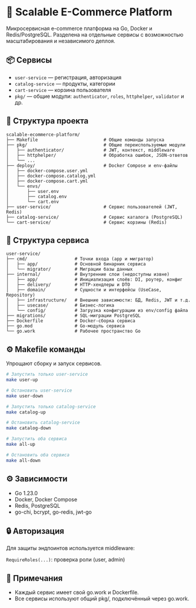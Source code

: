 # 🧱 Scalable E-Commerce Platform

Микросервисная e-commerce платформа на Go, Docker и Redis/PostgreSQL. Разделена на отдельные сервисы с возможностью масштабирования и независимого деплоя.

## 📦 Сервисы

- `user-service` — регистрация, авторизация
- `catalog-service` — продукты, категории
- `cart-service` — корзина пользователя
- `pkg/` — общие модули: `authenticator`, `roles`, `httphelper`, `validator` и др.

## 📁 Структура проекта

```text
scalable-ecommerce-platform/
├── Makefile                         # Общие команды запуска
├── pkg/                             # Общие переиспользуемые модули
│   ├── authenticator/               # JWT, контекст, middleware
│   ├── httphelper/                  # Обработка ошибок, JSON-ответов
│   └── ...
├── deploy/                          # Docker Compose и env-файлы
│   ├── docker-compose.user.yml
│   ├── docker-compose.catalog.yml
│   ├── docker-compose.cart.yml
│   └── envs/
│       ├── user.env
│       ├── catalog.env
│       └── cart.env
├── user-service/                    # Сервис пользователей (JWT, Redis)
├── catalog-service/                 # Сервис каталога (PostgreSQL)
└── cart-service/                    # Сервис корзины (Redis)
```
## 📁 Структура сервиса

```text
user-service/
├── cmd/                  # Точки входа (app и мигратор)
│   ├── app/              # Основной бинарник сервиса
│   └── migrator/         # Миграции базы данных
├── internal/             # Внутренние слои (недоступны извне)
│   ├── app/              # Инициализация слоёв: DI, роутер, конфиг
│   ├── delivery/         # HTTP-хендлеры и DTO
│   ├── domain/           # Сущности и интерфейсы (UseCase, Repository)
│   ├── infrastructure/   # Внешние зависимости: БД, Redis, JWT и т.д.
│   ├── usecase/          # Бизнес-логика
│   └── config/           # Загрузка конфигурации из env/config файла
├── migrations/           # SQL-миграции PostgreSQL
├── Dockerfile            # Docker-сборка сервиса
├── go.mod                # Go-модуль сервиса
└── go.work               # Рабочее пространство Go
```

## ⚙️ Makefile команды

Упрощают сборку и запуск сервисов.

```bash
# Запустить только user-service
make user-up

# Остановить user-service
make user-down

# Запустить только catalog-service
make catalog-up

# Остановить catalog-service
make catalog-down

# Запустить оба сервиса
make all-up

# Остановить оба сервиса
make all-down
```

## ⚙️ Зависимости
- Go 1.23.0
- Docker, Docker Compose
- Redis, PostgreSQL
- go-chi, bcrypt, go-redis, jwt-go

## 🔒 Авторизация

Для защиты эндпоинтов используется middleware:

`RequireRoles(...)`: проверка роли (user, admin)

## 📝 Примечания

- Каждый сервис имеет свой go.work и Dockerfile. 
- Все сервисы используют общий pkg/, подключённый через go.work.
